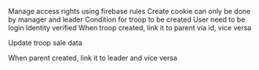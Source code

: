 Manage access rights using firebase rules
    Create cookie can only be done by manager and leader
    Condition for troop to be created
        User need to be login
        Identity verified
        When troop created, link it to parent via id, vice versa

Update troop sale data




When parent created, link it to leader and vice versa